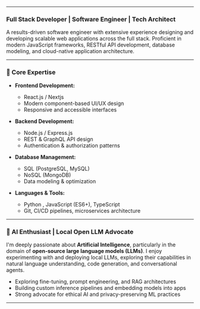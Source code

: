 
---

### Full Stack Developer | Software Engineer | Tech Architect  
A results-driven software engineer with extensive experience designing and developing scalable web applications across the full stack. Proficient in modern JavaScript frameworks, RESTful API development, database modeling, and cloud-native application architecture.

---

### 🔧 Core Expertise

- **Frontend Development:**  
  - React.js / Nextjs
  - Modern component-based UI/UX design  
  - Responsive and accessible interfaces  

- **Backend Development:**  
  - Node.js / Express.js  
  - REST & GraphQL API design  
  - Authentication & authorization patterns  

- **Database Management:**  
  - SQL (PostgreSQL, MySQL) 
  - NoSQL (MongoDB) 
  - Data modeling & optimization  

- **Languages & Tools:**  
  - Python , JavaScript (ES6+), TypeScript  
  - Git, CI/CD pipelines, microservices architecture  

---

### 🤖 AI Enthusiast | Local Open LLM Advocate

I'm deeply passionate about **Artificial Intelligence**, particularly in the domain of **open-source large language models (LLMs)**. I enjoy experimenting with and deploying local LLMs, exploring their capabilities in natural language understanding, code generation, and conversational agents.

- Exploring fine-tuning, prompt engineering, and RAG architectures  
- Building custom inference pipelines and embedding models into apps  
- Strong advocate for ethical AI and privacy-preserving ML practices  

---


